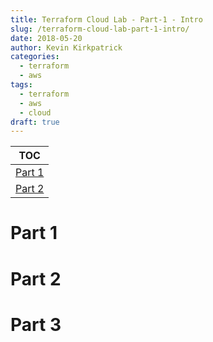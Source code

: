 ```yaml
---
title: Terraform Cloud Lab - Part-1 - Intro
slug: /terraform-cloud-lab-part-1-intro/
date: 2018-05-20
author: Kevin Kirkpatrick
categories:
  - terraform
  - aws
tags:
  - terraform
  - aws
  - cloud
draft: true
---
```

|TOC|
|:---:|
|[Part 1](#part-1)|
|[Part 2](#part-2)|


# Part 1

# Part 2

# Part 3
